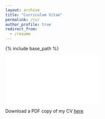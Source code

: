 ```yaml
---
layout: archive
title: "Curriculum Vitae"
permalink: /cv/
author_profile: true
redirect_from:
  - /resume
---
```


{% include base_path %}

<embed src="/files/cv_210930.pdf" type="application/pdf" />

Download a PDF copy of my CV [here](/files/cv_211018.pdf)

